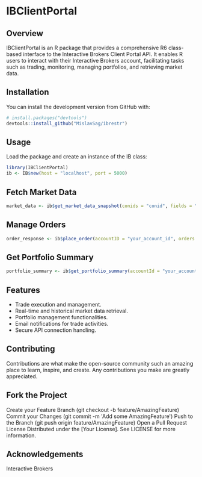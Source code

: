 # IBClientPortal

## Overview
IBClientPortal is an R package that provides a comprehensive R6 class-based interface to the Interactive Brokers Client Portal API. It enables R users to interact with their Interactive Brokers account, facilitating tasks such as trading, monitoring, managing portfolios, and retrieving market data.

## Installation
You can install the development version from GitHub with:

```R
# install.packages("devtools")
devtools::install_github("MislavSag/ibrestr")
```

## Usage

Load the package and create an instance of the IB class:

```R
library(IBClientPortal)
ib <- IB$new(host = "localhost", port = 5000)
```

## Fetch Market Data
```R
market_data <- ib$get_market_data_snapshot(conids = "conid", fields = "fields")
```

## Manage Orders
```R
order_response <- ib$place_order(accountID = "your_account_id", orders = your_order_list)

```

## Get Portfolio Summary
```R
portfolio_summary <- ib$get_portfolio_summary(accountId = "your_account_id")

```

## Features

- Trade execution and management.
- Real-time and historical market data retrieval.
- Portfolio management functionalities.
- Email notifications for trade activities.
- Secure API connection handling.

## Contributing

Contributions are what make the open-source community such an amazing place to learn, inspire, and create. Any contributions you make are greatly appreciated.

## Fork the Project
Create your Feature Branch (git checkout -b feature/AmazingFeature)
Commit your Changes (git commit -m 'Add some AmazingFeature')
Push to the Branch (git push origin feature/AmazingFeature)
Open a Pull Request
License
Distributed under the [Your License]. See LICENSE for more information.

## Acknowledgements
Interactive Brokers

